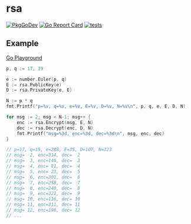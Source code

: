 # rsa

[![PkgGoDev](https://pkg.go.dev/badge/github.com/itsubaki/rsa)](https://pkg.go.dev/github.com/itsubaki/rsa)
[![Go Report Card](https://goreportcard.com/badge/github.com/itsubaki/rsa?style=flat-square)](https://goreportcard.com/report/github.com/itsubaki/rsa)
[![tests](https://github.com/itsubaki/rsa/workflows/tests/badge.svg?branch=main)](https://github.com/itsubaki/rsa/actions)

## Example

[Go Playground](https://go.dev/play/p/Cz8vCo6-b0S)

```go
p, q := 17, 19

e := number.Euler(p, q)
E := rsa.PublicKey(e)
D := rsa.PrivateKey(e, E)

N := p * q
fmt.Printf("p=%v, q=%v, e=%v, E=%v, D=%v, N=%v\n", p, q, e, E, D, N)

for msg := 2; msg < N-1; msg++ {
	enc := rsa.Encrypt(msg, E, N)
	dec := rsa.Decrypt(enc, D, N)
	fmt.Printf("msg=%3d, enc=%3d, dec=%3d\n", msg, enc, dec)
}

// p=17, q=19, e=288, E=35, D=107, N=323
// msg=  2, enc=314, dec=  2
// msg=  3, enc=146, dec=  3
// msg=  4, enc= 81, dec=  4
// msg=  5, enc= 23, dec=  5
// msg=  6, enc=301, dec=  6
// msg=  7, enc=258, dec=  7
// msg=  8, enc=240, dec=  8
// msg=  9, enc=321, dec=  9
// msg= 10, enc=116, dec= 10
// msg= 11, enc=311, dec= 11
// msg= 12, enc=198, dec= 12
// ...
```
